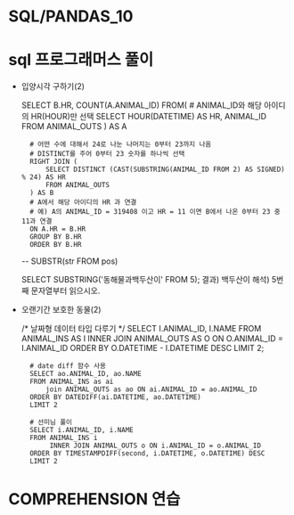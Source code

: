 # SQL/PANDAS_10

# sql 프로그래머스 풀이

- 입양시각 구하기(2)

    SELECT B.HR, COUNT(A.ANIMAL_ID)
    FROM(
        # ANIMAL_ID와 해당 아이디의 HR(HOUR)만 선택
        SELECT HOUR(DATETIME) AS HR, ANIMAL_ID
        FROM ANIMAL_OUTS
        ) AS A 
        
        # 어떤 수에 대해서 24로 나눈 나머지는 0부터 23까지 나옴
        # DISTINCT를 주어 0부터 23 숫자를 하나씩 선택
        RIGHT JOIN (
            SELECT DISTINCT (CAST(SUBSTRING(ANIMAL_ID FROM 2) AS SIGNED) % 24) AS HR
            FROM ANIMAL_OUTS
        ) AS B  
        # A에서 해당 아이디의 HR 과 연결
        # 예) A의 ANIMAL_ID = 319408 이고 HR = 11 이면 B에서 나온 0부터 23 중 11과 연결
        ON A.HR = B.HR
        GROUP BY B.HR
        ORDER BY B.HR
    
    -- 
    SUBSTR(str FROM pos)
    
    SELECT SUBSTRING('동해물과백두산이' FROM 5);
    결과) 백두산이
    해석) 5번째 문자열부터 읽으시오.

- 오랜기간 보호한 동물(2)

    /* 날짜형 데이터 타입 다루기 */
        SELECT I.ANIMAL_ID, I.NAME
        FROM ANIMAL_INS AS I
            INNER JOIN ANIMAL_OUTS AS O ON O.ANIMAL_ID = I.ANIMAL_ID
        ORDER BY O.DATETIME - I.DATETIME DESC
        LIMIT 2;
        
        # date diff 함수 사용 
        SELECT ao.ANIMAL_ID, ao.NAME
        FROM ANIMAL_INS as ai
            join ANIMAL_OUTS as ao ON ai.ANIMAL_ID = ao.ANIMAL_ID
        ORDER BY DATEDIFF(ai.DATETIME, ao.DATETIME)
        LIMIT 2
        
        # 선미님 풀이 
        SELECT i.ANIMAL_ID, i.NAME
        FROM ANIMAL_INS i
             INNER JOIN ANIMAL_OUTS o ON i.ANIMAL_ID = o.ANIMAL_ID
        ORDER BY TIMESTAMPDIFF(second, i.DATETIME, o.DATETIME) DESC
        LIMIT 2

# COMPREHENSION 연습